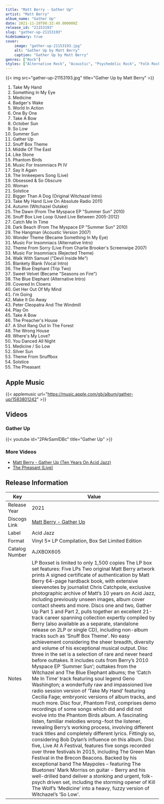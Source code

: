 ```yaml
---
title: "Matt Berry - Gather Up"
artist: "Matt Berry"
album_name: "Gather Up"
date: 2021-11-28T08:32:49.000000Z
release_id: "21153193"
slug: "gather-up-21153193"
hideSummary: true
cover:
    image: "gather-up-21153193.jpg"
    alt: "Gather Up by Matt Berry"
    caption: "Gather Up by Matt Berry"
genres: ["Rock"]
styles: ["Alternative Rock", "Acoustic", "Psychedelic Rock", "Folk Rock"]
---
```


{{< img src="gather-up-21153193.jpg" title="Gather Up by Matt Berry" >}}

<!-- section break -->

1. Take My Hand
2. Something In My Eye
3. Medicine
4. Badger's Wake
5. World In Action
6. One By One
7. Take A Bow
8. October Sun
9. So Low
10. Summer Sun
11. Gather Up
12. Snuff Box Theme
13. Middle Of The East
14. Like Stone
15. Phantom Birds
16. Music For Insomniacs Pt IV
17. Say It Again
18. The Innkeepers Song (Live)
19. Obsessed & So Obscure
20. Woman
21. Solstice
22. Bigger Than A Dog (Original Witchazel Intro)
23. Take My Hand (Live On Absolute Radio 2011)
24. Autumn (Witchazel Outake)
25. The Dawn (From The Myspace EP "Summer Sun" 2010) 
26. Snuff Box Live Loop (Used Live Between 2005-2012)
27. Catch Me In Time
28. Dark Beach  (From The Myspace EP "Summer Sun" 2010) 
29. The Hangman (Acoustic Version 2007)
30. Wonder Theme (Became Something In My Eye)
31. Music For Insomniacs (Alternative Intro)
32. Theme From Sorry (Live From Charlie Brooker's Screenwipe 2007)
33. Music For Insomniacs (Rejected Theme)
34. Walk With Samuel ("Devil Inside Me")
35. Blankety Blank (Vocal Intro)
36. The Blue Elephant (Trip Two)
37. Sweet Velvet (Became "Seasons on Fire")
38. The Blue Elephant (Alternative Intro)
39. Covered In Clowns
40. Get Her Out Of My Mind
41. I'm Going
42. Make It Go Away
43. Peter Cleopatra And The Windmill
44. Play On
45. Take A Bow
46. The Preacher's House
47. A Shot Rang Out In The Forest
48. The Wrong House
49. Where's My Love?
50. You Danced All Night
51. Medicine / So Low
52. Silver Sun
53. Theme From Snuffbox
54. Solstice
55. The Pheasant

<!-- section break -->




## Apple Music
{{< applemusic url="https://music.apple.com/gb/album/gather-up/1583801242" >}}





## Videos
### Gather Up
{{< youtube id="2PArSamIDBc" title="Gather Up" >}}<br>

### More Videos

- [Matt Berry - Gather Up (Ten Years On Acid Jazz)](https://www.youtube.com/watch?v=LhXrLO8oMLs)
- [The Pheasant (Live)](https://www.youtube.com/watch?v=zMKikkZX4qQ)


## Release Information
|  Key           | Value                                                |
| ---------------| ---------------------------------------------------- |
| Release Year   | 2021                                   |
| Discogs Link   | [Matt Berry - Gather Up](https://www.discogs.com/release/21153193-Matt-Berry-Gather-Up) |
| Label          | Acid Jazz |
| Format         | Vinyl 5× LP Compilation, Box Set Limited Edition |
| Catalog Number | AJXBOX605 |
| Notes | LP Boxset is limited to only 1,500 copies  The LP box set features: Five LPs Two original Matt Berry artwork prints A signed certificate of authentication by Matt Berry 64-page hardback book, with extensive sleevenotes by journalist Chris Catchpole, exclusive photographic archive of Matt’s 10 years on Acid Jazz, including previously unseen images, album cover contact sheets and more.  Discs one and two, Gather Up Part 1 and Part 2, pulls together an excellent 21-track career spanning collection expertly compiled by Berry (also available as a separate, standalone release on 2LP or single CD), including non-album tracks such as ‘Snuff Box Theme’. No easy achievement considering the sheer breadth, diversity and volume of his exceptional musical output.  Disc three in the set is a selection of rare and never heard before outtakes. It includes cuts from Berry’s 2010 Myspace EP ‘Summer Sun’; outtakes from the Witchazel and The Blue Elephant albums; the ‘Catch Me In Time’ track featuring soul legend Geno Washington; a wonderfully raw and impassioned live radio session version of ‘Take My Hand’ featuring Cecilia Fage; embryonic versions of album tracks, and much more.  Disc four, Phantom First, comprises demo recordings of some songs which did and did not evolve into the Phantom Birds album. A fascinating listen, familiar melodies wrong-foot the listener, revealing Berry’s working process, involving different track titles and completely different lyrics. Fittingly so, considering Bob Dylan’s influence on this album.  Disc five, Live At A Festival, features five songs recorded over three festivals In 2015, including The Green Man Festival in the Brecon Beacons. Backed by his exceptional band The Maypoles – featuring The Bluetones’ Mark Morriss on guitar - Berry and his well-drilled band deliver a stonking and urgent, folk-psych driven set, including the storming opener of Kill The Wolf’s ‘Medicine’ into a heavy, fuzzy version of Witchazel’s ‘So Low’. |
